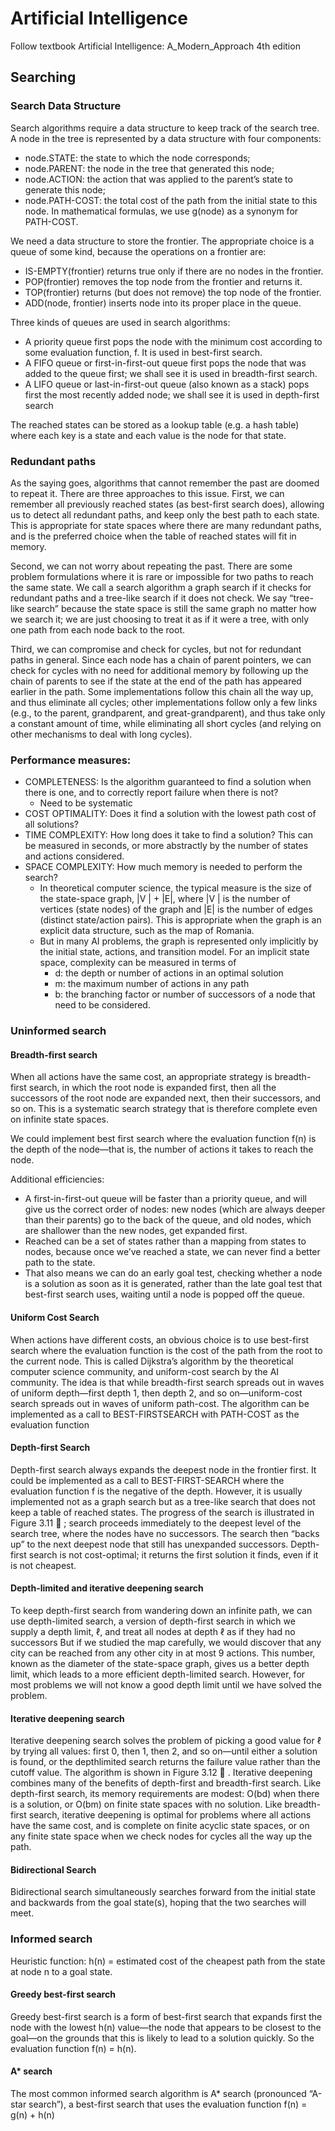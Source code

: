 # Artificial Intelligence
Follow textbook Artificial Intelligence: A_Modern_Approach 4th edition
## Searching
### Search Data Structure
Search algorithms require a data structure to keep track of the search tree. A node in the tree is represented by a data structure with four components:

* node.STATE: the state to which the node corresponds; 
* node.PARENT: the node in the tree that generated this node; 
* node.ACTION: the action that was applied to the parent’s state to generate this node; 
* node.PATH-COST: the total cost of the path from the initial state to this node. In mathematical formulas, we use g(node) as a synonym for PATH-COST.

We need a data structure to store the frontier. The appropriate choice is a queue of some kind, because the operations on a frontier are:

* IS-EMPTY(frontier) returns true only if there are no nodes in the frontier. 
* POP(frontier) removes the top node from the frontier and returns it.
* TOP(frontier) returns (but does not remove) the top node of the frontier. 
* ADD(node, frontier) inserts node into its proper place in the queue.


Three kinds of queues are used in search algorithms:
* A priority queue first pops the node with the minimum cost according to some evaluation function, f. It is used in best-first search.
* A FIFO queue or first-in-first-out queue first pops the node that was added to the queue first; we shall see it is used in breadth-first search.
* A LIFO queue or last-in-first-out queue (also known as a stack) pops first the most recently added node; we shall see it is used in depth-first search

The reached states can be stored as a lookup table (e.g. a hash table) where each key is a state and each value is the node for that state.

### Redundant paths
As the saying goes, algorithms that cannot remember the past are doomed to repeat it. There are three approaches to this issue.
First, we can remember all previously reached states (as best-first search does), allowing us to detect all redundant paths, and keep only the best path to each state. This is appropriate for state spaces where there are many redundant paths, and is the preferred choice when the table of reached states will fit in memory.

Second, we can not worry about repeating the past. There are some problem formulations where it is rare or impossible for two paths to reach the same state.
We call a search algorithm a graph search if it checks for redundant paths and a tree-like search if it does not check.
We say “tree-like search” because the state space is still the same graph no matter how we search it; we are just choosing to treat it as if it were a tree, with only one path from each node back to the root.

Third, we can compromise and check for cycles, but not for redundant paths in general. Since each node has a chain of parent pointers, we can check for cycles with no need for additional memory by following up the chain of parents to see if the state at the end of the path has appeared earlier in the path. Some implementations follow this chain all the way up, and thus eliminate all cycles; other implementations follow only a few links (e.g., to the parent, grandparent, and great-grandparent), and thus take only a constant amount of time, while eliminating all short cycles (and relying on other mechanisms to deal with long cycles).

### Performance measures:
* COMPLETENESS: Is the algorithm guaranteed to find a solution when there is one, and to correctly report failure when there is not?
  * Need to be systematic
* COST OPTIMALITY: Does it find a solution with the lowest path cost of all solutions?
* TIME COMPLEXITY: How long does it take to find a solution? This can be measured in seconds, or more abstractly by the number of states and actions considered.
* SPACE COMPLEXITY: How much memory is needed to perform the search?
  * In theoretical computer science, the typical measure is the size of the state-space graph, |V | + |E|, where |V | is the number of vertices (state nodes) of the graph and |E| is the number of edges (distinct state/action pairs). This is appropriate when the graph is an explicit data structure, such as the map of Romania.
  * But in many AI problems, the graph is represented only implicitly by the initial state, actions, and transition model. For an implicit state space, complexity can be measured in terms of
    * d: the depth or number of actions in an optimal solution
    * m: the maximum number of actions in any path
    * b: the branching factor or number of successors of a node that need to be considered.
    

### Uninformed search
#### Breadth-first search
When all actions have the same cost, an appropriate strategy is breadth-first search, in which the root node is expanded first, then all the successors of the root node are expanded next, then their successors, and so on. This is a systematic search strategy that is therefore complete even on infinite state spaces.

We could implement best first search where the evaluation function f(n) is the depth of the node—that is, the number of actions it takes to reach the node.

Additional efficiencies:
* A first-in-first-out queue will be faster than a priority queue, and will give us the correct order of nodes: new nodes (which are always deeper than their parents) go to the back of the queue, and old nodes, which are shallower than the new nodes, get expanded first.
* Reached can be a set of states rather than a mapping from states to nodes, because once we’ve reached a state, we can never find a better path to the state.
* That also means we can do an early goal test, checking whether a node is a solution as soon as it is generated, rather than the late goal test that best-first search uses, waiting until a node is popped off the queue.

#### Uniform Cost Search
When actions have different costs, an obvious choice is to use best-first search where the evaluation function is the cost of the path from the root to the current node. This is called Dijkstra’s algorithm by the theoretical computer science community, and uniform-cost search by the AI community. The idea is that while breadth-first search spreads out in waves of uniform depth—first depth 1, then depth 2, and so on—uniform-cost search spreads out in waves of uniform path-cost. The algorithm can be implemented as a call to BEST-FIRSTSEARCH with PATH-COST as the evaluation function

#### Depth-first Search
Depth-first search always expands the deepest node in the frontier first. It could be implemented as a call to BEST-FIRST-SEARCH where the evaluation function f is the negative of the depth. However, it is usually implemented not as a graph search but as a tree-like search that does not keep a table of reached states. The progress of the search is illustrated in Figure 3.11  ; search proceeds immediately to the deepest level of the search tree, where the nodes have no successors. The search then “backs up” to the next deepest node that still has unexpanded successors. Depth-first search is not cost-optimal; it returns the first solution it finds, even if it is not cheapest.


#### Depth-limited and iterative deepening search
To keep depth-first search from wandering down an infinite path, we can use depth-limited search, a version of depth-first search in which we supply a depth limit, ℓ, and treat all nodes at depth ℓ as if they had no successors
But if we studied the map carefully, we would discover that any city can be reached from any other city in at most 9 actions. This number, known as the diameter of the state-space graph, gives us a better depth limit, which leads to a more efficient depth-limited search. However, for most problems we will not know a good depth limit until we have solved the problem.

#### Iterative deepening search
Iterative deepening search solves the problem of picking a good value for ℓ by trying all values: first 0, then 1, then 2, and so on—until either a solution is found, or the depthlimited search returns the failure value rather than the cutoff value. The algorithm is shown in Figure 3.12  . Iterative deepening combines many of the benefits of depth-first and breadth-first search. Like depth-first search, its memory requirements are modest: O(bd) when there is a solution, or O(bm) on finite state spaces with no solution. Like breadth-first search, iterative deepening is optimal for problems where all actions have the same cost, and is complete on finite acyclic state spaces, or on any finite state space when we check nodes for cycles all the way up the path.


#### Bidirectional Search
Bidirectional search simultaneously searches forward from the initial state and backwards from the goal state(s), hoping that the two searches will meet.

### Informed search
Heuristic function: h(n) = estimated cost of the cheapest path from the state at node n to a goal state.

#### Greedy best-first search
Greedy best-first search is a form of best-first search that expands first the node with the lowest h(n) value—the node that appears to be closest to the goal—on the grounds that this is likely to lead to a solution quickly. So the evaluation function f(n) = h(n).

#### A* search
The most common informed search algorithm is A* search (pronounced “A-star search”), a best-first search that uses the evaluation function
f(n) = g(n) + h(n)